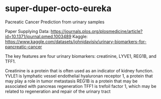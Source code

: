 # super-duper-octo-eureka
Pacreatic Cancer Prediction from urinary samples

Paper Supplying Data: https://journals.plos.org/plosmedicine/article?id=10.1371/journal.pmed.1003489
Kaggle: https://www.kaggle.com/datasets/johnjdavisiv/urinary-biomarkers-for-pancreatic-cancer


The key features are four urinary biomarkers: creatinine, LYVE1, REG1B, and TFF1.

Creatinine is a protein that is often used as an indicator of kidney function.
YVLE1 is lymphatic vessel endothelial hyaluronan receptor 1, a protein that may play a role in tumor metastasis
REG1B is a protein that may be associated with pancreas regeneration
TFF1 is trefoil factor 1, which may be related to regeneration and repair of the urinary tract
